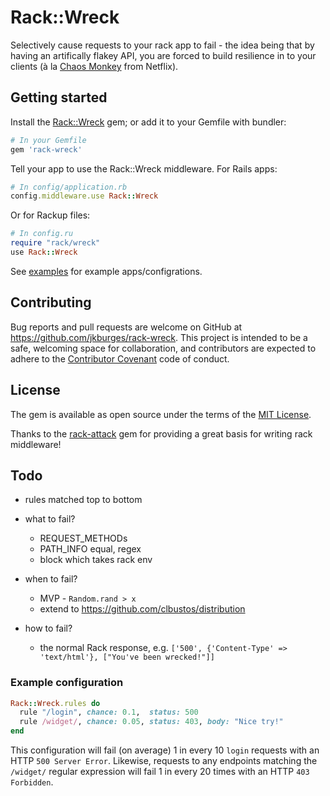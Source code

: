 # Rack::Wreck

Selectively cause requests to your rack app to fail - the idea being that by having an artifically flakey API, you are forced to build resilience in to your clients (à la [Chaos Monkey](https://github.com/Netflix/chaosmonkey) from Netflix).

## Getting started

Install the [Rack::Wreck](http://rubygems.org/gems/rack-wreck) gem; or add it to your Gemfile with bundler:

```ruby
# In your Gemfile
gem 'rack-wreck'
```
Tell your app to use the Rack::Wreck middleware.
For Rails apps:

```ruby
# In config/application.rb
config.middleware.use Rack::Wreck
```

Or for Rackup files:

```ruby
# In config.ru
require "rack/wreck"
use Rack::Wreck
```

See [examples](example) for example apps/configrations.

## Contributing

Bug reports and pull requests are welcome on GitHub at https://github.com/jkburges/rack-wreck. This project is intended to be a safe, welcoming space for collaboration, and contributors are expected to adhere to the [Contributor Covenant](http://contributor-covenant.org) code of conduct.


## License

The gem is available as open source under the terms of the [MIT License](http://opensource.org/licenses/MIT).

Thanks to the [rack-attack](https://github.com/kickstarter/rack-attack) gem for providing a great basis for writing rack middleware!

## Todo

* rules matched top to bottom

* what to fail?
  * REQUEST_METHODs
  * PATH_INFO equal, regex
  * block which takes rack env

* when to fail?
  * MVP - `Random.rand > x `
  * extend to https://github.com/clbustos/distribution

* how to fail?
  * the normal Rack response, e.g. `['500', {'Content-Type' => 'text/html'}, ["You've been wrecked!"]]`

### Example configuration

```ruby
Rack::Wreck.rules do
  rule "/login", chance: 0.1,  status: 500
  rule /widget/, chance: 0.05, status: 403, body: "Nice try!"
end
```

This configuration will fail (on average) 1 in every 10 `login` requests with an HTTP `500 Server Error`. Likewise, requests to any endpoints matching the `/widget/` regular expression will fail 1 in every 20 times with an HTTP `403 Forbidden`.